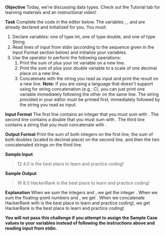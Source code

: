 **Objective** 
Today, we're discussing data types. Check out the Tutorial tab for learning materials and an instructional video!

**Task** 
Complete the code in the editor below. The variables , , and  are already declared and initialized for you. You must:
1. Declare  variables: one of type int, one of type double, and one of type String.
2. Read  lines of input from stdin (according to the sequence given in the Input Format section below) and initialize your variables.
3. Use the  operator to perform the following operations: 
    1. Print the sum of  plus your int variable on a new line.
    2. Print the sum of  plus your double variable to a scale of one decimal place on a new line.
    3. Concatenate  with the string you read as input and print the result on a new line.
**Note:** If you are using a language that doesn't support using  for string concatenation (e.g.: C), you can just print one variable immediately following the other on the same line. The string provided in your editor must be printed first, immediately followed by the string you read as input.

**Input Format**
The first line contains an integer that you must sum with . 
The second line contains a double that you must sum with . 
The third line contains a string that you must concatenate with .

**Output Format**
Print the sum of both integers on the first line, the sum of both doubles (scaled to  decimal place) on the second line, and then the two concatenated strings on the third line.

**Sample Input**
>12
4.0
is the best place to learn and practice coding!

**Sample Output**
>16
8.0
HackerRank is the best place to learn and practice coding!

**Explanation**
When we sum the integers  and , we get the integer . 
When we sum the floating-point numbers  and , we get . 
When we concatenate HackerRank with is the best place to learn and practice coding!, we get HackerRank is the best place to learn and practice coding!.

**You will not pass this challenge if you attempt to assign the Sample Case values to your variables instead of following the instructions above and reading input from stdin.**
